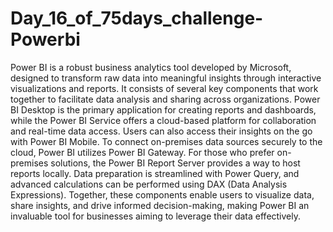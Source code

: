# Day_16_of_75days_challenge-Powerbi
Power BI is a robust business analytics tool developed by Microsoft, designed to transform raw data into meaningful insights through interactive visualizations and reports. It consists of several key components that work together to facilitate data analysis and sharing across organizations. Power BI Desktop is the primary application for creating reports and dashboards, while the Power BI Service offers a cloud-based platform for collaboration and real-time data access. Users can also access their insights on the go with Power BI Mobile. To connect on-premises data sources securely to the cloud, Power BI utilizes Power BI Gateway. For those who prefer on-premises solutions, the Power BI Report Server provides a way to host reports locally. Data preparation is streamlined with Power Query, and advanced calculations can be performed using DAX (Data Analysis Expressions). Together, these components enable users to visualize data, share insights, and drive informed decision-making, making Power BI an invaluable tool for businesses aiming to leverage their data effectively.
